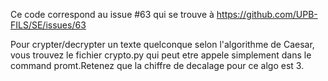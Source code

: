 Ce code correspond au issue #63 qui se trouve à https://github.com/UPB-FILS/SE/issues/63

Pour crypter/decrypter un texte quelconque selon l'algorithme de Caesar, vous trouvez le fichier crypto.py qui
peut etre appele simplement dans le command promt.Retenez que la chiffre de decalage pour ce algo est 3.
